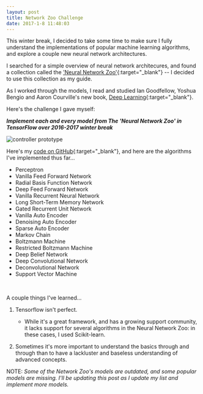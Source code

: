```yaml
---
layout: post
title: Network Zoo Challenge
date: 2017-1-8 11:48:03
---
```


This winter break, I decided to take some time to make sure I fully understand the implementations of popular machine learning algorithms, and explore a couple new neural network architectures.
 
I searched for a simple overview of neural network architecures, and found a collection called the ['Neural Network Zoo'](http://www.asimovinstitute.org/neural-network-zoo/){:target="_blank"} -- I decided to use this collection as my guide.  

As I worked through the models, I read and studied Ian Goodfellow, Yoshua Bengio and Aaron Courville's new book, [Deep Learning](http://www.deeplearningbook.org/){:target="_blank"}.
 
Here's the challenge I gave myself:  
  
***Implement each and every model from The 'Neural Network Zoo' in TensorFlow over 2016-2017 winter break***
 
  
![controller prototype](https://raw.githubusercontent.com/rileyedmunds/rileyedmunds.github.io/master/images/zoo/neuralnetworks.png)
  
Here's my [code on GitHub](https://github.com/rileyedmunds/zoochallenge){:target="_blank"}, and here are the algorithms I've implemented thus far...
  
  
- Perceptron  
- Vanilla Feed Forward Network    
- Radial Basis Function Network    
- Deep Feed Forward Network       
- Vanilla Recurrent Neural Network   
- Long Short-Term Memory Network  
- Gated Recurrent Unit Network  
- Vanilla Auto Encoder    
- Denoising Auto Encoder   
- Sparse Auto Encoder    
- Markov Chain    
- Boltzmann Machine   
- Restricted Boltzmann Machine   
- Deep Belief Network   
- Deep Convolutional Network   
- Deconvolutional Network   
- Support Vector Machine   
  

<br>
  
A couple things I've learned...    
1.  Tensorflow isn't perfect. 
    - While it's a great framework, and has a growing support community, it lacks support for several algorithms in the Neural Network Zoo: in these cases, I used Scikit-learn. 

2.  Sometimes it's more important to understand the basics through and through than to have a lackluster and baseless understanding of advanced concepts.
  
NOTE: *Some of the Network Zoo's models are outdated, and some popular models are missing. I'll be updating this post as I update my list and implement more models.*

    
    
